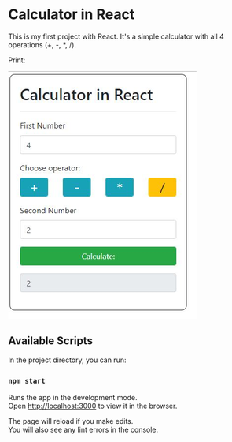 # Calculator in React

This is my first project with React. It's a simple calculator with all 4 operations (+, -, *, /). 

Print:

![print](img/print.JPG)

## Available Scripts

In the project directory, you can run:

### `npm start`

Runs the app in the development mode.<br>
Open [http://localhost:3000](http://localhost:3000) to view it in the browser.

The page will reload if you make edits.<br>
You will also see any lint errors in the console.

